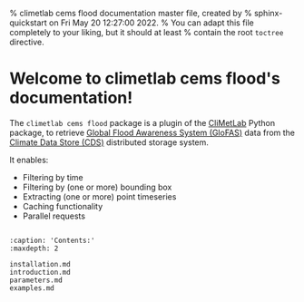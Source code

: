 % climetlab cems flood documentation master file, created by
% sphinx-quickstart on Fri May 20 12:27:00 2022.
% You can adapt this file completely to your liking, but it should at least
% contain the root `toctree` directive.

# Welcome to climetlab cems flood's documentation!

The `climetlab cems flood` package is a plugin of the [CliMetLab](https://climetlab.readthedocs.io/en/latest/index.html) Python package, to retrieve [Global Flood Awareness System (GloFAS)](https://www.globalfloods.eu/general-information/about-glofas/) data from the [Climate Data Store (CDS)](https://cds.climate.copernicus.eu/#!/home) distributed storage system.

It enables: 
- Filtering by time
- Filtering by (one or more) bounding box
- Extracting (one or more) point timeseries
- Caching functionality
- Parallel requests


```{note} EFAS is currently not available, the plan it to add it once it is produced on a latlon grid.
```

```{toctree}
:caption: 'Contents:'
:maxdepth: 2

installation.md
introduction.md
parameters.md
examples.md

```

